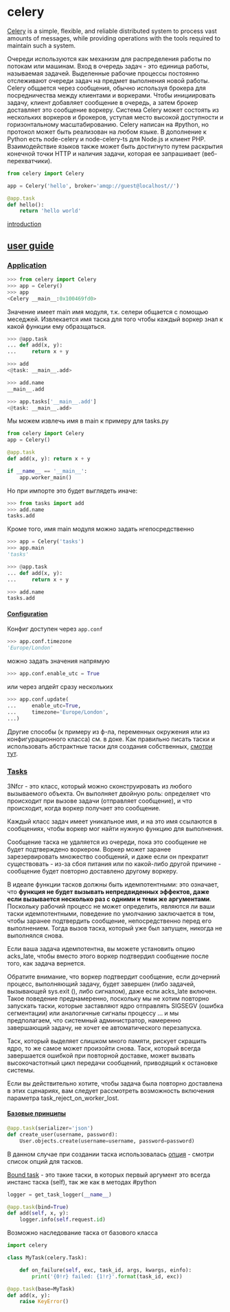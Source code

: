 # celery

[Celery](https://docs.celeryproject.org/en/stable/) is a simple, flexible, and reliable distributed system to process vast amounts of messages, while providing operations with the tools required to maintain such a system.

Очереди используются как механизм для распределения работы по потокам или машинам. Вход в очередь задач - это единица работы, называемая задачей. Выделенные рабочие процессы постоянно отслеживают очереди задач на предмет выполнения новой работы. Celery общается через сообщения, обычно используя брокера для посредничества между клиентами и воркерами. Чтобы инициировать задачу, клиент добавляет сообщение в очередь, а затем брокер доставляет это сообщение воркеру. Система Celery может состоять из нескольких воркеров и брокеров, уступая место высокой доступности и горизонтальному масштабированию. Celery написан на #python, но протокол может быть реализован на любом языке. В дополнение к Python есть node-celery и node-celery-ts для Node.js и клиент PHP. Взаимодействие языков также может быть достигнуто путем раскрытия конечной точки HTTP и наличия задачи, которая ее запрашивает (веб-перехватчики).

```Python
from celery import Celery

app = Celery('hello', broker='amqp://guest@localhost//')

@app.task
def hello():
    return 'hello world'
```

[introduction](https://docs.celeryproject.org/en/stable/getting-started/introduction.html#celery-is)

## [user guide](https://docs.celeryproject.org/en/stable/userguide/index.html)

### [Application](https://docs.celeryproject.org/en/stable/userguide/application.html)

```Python
>>> from celery import Celery
>>> app = Celery()
>>> app
<Celery __main__:0x100469fd0>
```

Значение имеет main имя модуля, т.к. селери общается с помощью меседжей. Извлекается имя таска для того чтобы каждый воркер знал к какой функции ему образщаться.

```Python
>>> @app.task
... def add(x, y):
...     return x + y

>>> add
<@task: __main__.add>

>>> add.name
__main__.add

>>> app.tasks['__main__.add']
<@task: __main__.add>
```

Мы можем извлечь имя в main к примеру для tasks.py

```Python
from celery import Celery
app = Celery()

@app.task
def add(x, y): return x + y

if __name__ == '__main__':
    app.worker_main()
```

Но при импорте это будет выглядеть иначе:

```Python
>>> from tasks import add
>>> add.name
tasks.add
```

Кроме того, имя main модуля можно задать нгепосредственно

```Python
>>> app = Celery('tasks')
>>> app.main
'tasks'

>>> @app.task
... def add(x, y):
...     return x + y

>>> add.name
tasks.add
```

#### [Configuration](https://docs.celeryproject.org/en/stable/userguide/application.html#configuration)

Конфиг доступен через `app.conf`

```Python
>>> app.conf.timezone
'Europe/London'
```

можно задать значения напрямую

```Python
>>> app.conf.enable_utc = True
```

или через апдейт сразу нескольких

```python
>>> app.conf.update(
...     enable_utc=True,
...     timezone='Europe/London',
...)
```

Другие способы (к примеру из ф-ла, переменных окружения или из конфигурационного класса) см. в доке. Как правильно писать таски и использовать абстрактные таски для создания собственных, [смотри тут](https://docs.celeryproject.org/en/stable/userguide/application.html#laziness).

### [Tasks](https://docs.celeryproject.org/en/stable/userguide/tasks.html)

ЗNfcr - это класс, который можно сконструировать из любого вызываемого объекта. Он выполняет двойную роль: определяет что происходит при вызове задачи (отправляет сообщение), и что происходит, когда воркер получает это сообщение.

Каждый класс задач имеет уникальное имя, и на это имя ссылаются в сообщениях, чтобы воркер мог найти нужную функцию для выполнения.

Сообщение таска не удаляется из очереди, пока это сообщение не будет подтверждено воркером. Воркер может заранее зарезервировать множество сообщений, и даже если он прекратит существовать - из-за сбоя питания или по какой-либо другой причине - сообщение будет повторно доставлено другому воркеру.

В идеале функции тасков должны быть идемпотентными: это означает, что **функция не будет вызывать непредвиденных эффектов, даже если вызывается несколько раз с одними и теми же аргументами**. Поскольку рабочий процесс не может определить, являются ли ваши таски идемпотентными, поведение по умолчанию заключается в том, чтобы заранее подтвердить сообщение, непосредственно перед его выполнением. Тогда вызов таска, который уже был запущен, никогда не выполнялся снова.

Если ваша задача идемпотентна, вы можете установить опцию acks_late, чтобы вместо этого воркер подтвердил сообщение после того, как задача вернется.

Обратите внимание, что воркер подтвердит сообщение, если дочерний процесс, выполняющий задачу, будет завершен (либо задачей, вызывающей sys.exit (), либо сигналом), даже если acks_late включен. Такое поведение преднамеренно, поскольку мы не хотим повторно запускать таски, которые заставляют ядро ​​отправлять SIGSEGV (ошибка сегментации) или аналогичные сигналы процессу ... и мы предполагаем, что системный администратор, намеренно завершающий задачу, не хочет ее автоматического перезапуска.

Таск, который выделяет слишком много памяти, рискует скрашить ядро, то же самое может произойти снова. Таск, который всегда завершается ошибкой при повторной доставке, может вызвать высокочастотный цикл передачи сообщений, приводящий к остановке системы.

Если вы действительно хотите, чтобы задача была повторно доставлена ​​в этих сценариях, вам следует рассмотреть возможность включения параметра task_reject_on_worker_lost.

#### [Базовые принципы](https://docs.celeryproject.org/en/stable/userguide/tasks.html#basics)

```python
@app.task(serializer='json')
def create_user(username, password):
    User.objects.create(username=username, password=password)
```

В данном случае при создании таска использовалась [опция](https://docs.celeryproject.org/en/stable/userguide/tasks.html#list-of-options) - смотри список опций для тасков.

[Bound task](https://docs.celeryproject.org/en/stable/userguide/tasks.html#bound-tasks) - это такие таски, в которых первый аргумент это всегда инстанс таска (self), так же как в методах #python

```python
logger = get_task_logger(__name__)

@app.task(bind=True)
def add(self, x, y):
    logger.info(self.request.id)
```

Возможно наследование таска от базового класса

```python
import celery

class MyTask(celery.Task):

    def on_failure(self, exc, task_id, args, kwargs, einfo):
        print('{0!r} failed: {1!r}'.format(task_id, exc))

@app.task(base=MyTask)
def add(x, y):
    raise KeyError()
```
